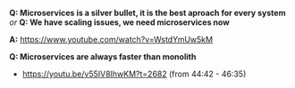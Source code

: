 
**Q: Microservices is a silver bullet, it is the best aproach for every system**
*or*
**Q: We have scaling issues, we need microservices now**

**A:**  https://www.youtube.com/watch?v=WstdYmUw5kM


**Q: Microservices are always faster than monolith**
- https://youtu.be/v55IV8IhwKM?t=2682 (from 44:42 - 46:35)
